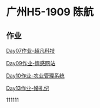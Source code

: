 
# 广州H5-1909 陈航
## 作业
<p><a href="https://chenhangaa.github.io/%E9%99%88%E8%88%AADay07%E4%BD%9C%E4%B8%9A-%E8%B6%85%E5%87%A1%E7%A7%91%E6%8A%80/code/html/%E8%B6%85%E5%87%A1%E7%A7%91%E6%8A%80%E4%BD%9C%E4%B8%9A.html">Day07作业-超凡科技</a></p>
<p><a href="https://chenhangaa.github.io/%E9%99%88%E8%88%AAD09%E4%BD%9C%E4%B8%9A-%E6%83%85%E6%84%9F%E7%BD%91%E7%AB%99/html/%E6%83%85%E6%84%9F%E7%BD%91%E7%AB%99%E4%BD%9C%E4%B8%9A.html">Day09作业-情感网站</a></p>

<p><a href="https://chenhangaa.github.io/%E9%99%88%E8%88%AADay10%E4%BD%9C%E4%B8%9A-%E5%86%9C%E4%B8%9A%E7%AE%A1%E7%90%86%E7%B3%BB%E7%BB%9F/html/%E4%BD%9C%E4%B8%9A.html">Day10作业-农业管理系统</a></p>

<p><a href="https://chenhangaa.github.io/%E9%99%88%E8%88%AADay13%E4%BD%9C%E4%B8%9A-%E5%A9%9A%E7%A4%BC%E7%BA%AA/html/%E4%BD%9C%E4%B8%9A.html">Day13作业-婚礼纪</a></p>

111111
